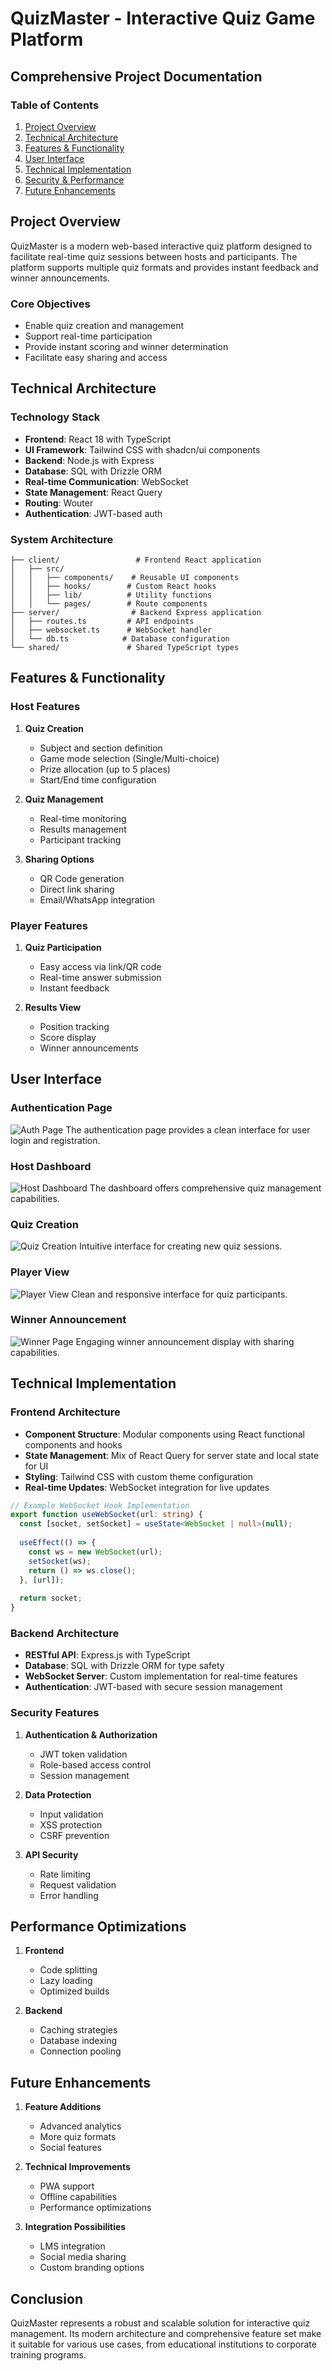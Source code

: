 
# QuizMaster - Interactive Quiz Game Platform
## Comprehensive Project Documentation

### Table of Contents
1. [Project Overview](#project-overview)
2. [Technical Architecture](#technical-architecture)
3. [Features & Functionality](#features--functionality)
4. [User Interface](#user-interface)
5. [Technical Implementation](#technical-implementation)
6. [Security & Performance](#security--performance)
7. [Future Enhancements](#future-enhancements)

## Project Overview

QuizMaster is a modern web-based interactive quiz platform designed to facilitate real-time quiz sessions between hosts and participants. The platform supports multiple quiz formats and provides instant feedback and winner announcements.

### Core Objectives
- Enable quiz creation and management
- Support real-time participation
- Provide instant scoring and winner determination
- Facilitate easy sharing and access

## Technical Architecture

### Technology Stack
- **Frontend**: React 18 with TypeScript
- **UI Framework**: Tailwind CSS with shadcn/ui components
- **Backend**: Node.js with Express
- **Database**: SQL with Drizzle ORM
- **Real-time Communication**: WebSocket
- **State Management**: React Query
- **Routing**: Wouter
- **Authentication**: JWT-based auth

### System Architecture
```
├── client/                 # Frontend React application
│   ├── src/
│   │   ├── components/    # Reusable UI components
│   │   ├── hooks/        # Custom React hooks
│   │   ├── lib/          # Utility functions
│   │   └── pages/        # Route components
├── server/                # Backend Express application
│   ├── routes.ts         # API endpoints
│   ├── websocket.ts      # WebSocket handler
│   └── db.ts            # Database configuration
└── shared/               # Shared TypeScript types
```

## Features & Functionality

### Host Features
1. **Quiz Creation**
   - Subject and section definition
   - Game mode selection (Single/Multi-choice)
   - Prize allocation (up to 5 places)
   - Start/End time configuration

2. **Quiz Management**
   - Real-time monitoring
   - Results management
   - Participant tracking

3. **Sharing Options**
   - QR Code generation
   - Direct link sharing
   - Email/WhatsApp integration

### Player Features
1. **Quiz Participation**
   - Easy access via link/QR code
   - Real-time answer submission
   - Instant feedback

2. **Results View**
   - Position tracking
   - Score display
   - Winner announcements

## User Interface

### Authentication Page
![Auth Page](./attached_assets/image_1745134537246.png)
The authentication page provides a clean interface for user login and registration.

### Host Dashboard
![Host Dashboard](./attached_assets/image_1745136449190.png)
The dashboard offers comprehensive quiz management capabilities.

### Quiz Creation
![Quiz Creation](./attached_assets/image_1745136850316.png)
Intuitive interface for creating new quiz sessions.

### Player View
![Player View](./attached_assets/image_1745137174490.png)
Clean and responsive interface for quiz participants.

### Winner Announcement
![Winner Page](./attached_assets/image_1745137383910.png)
Engaging winner announcement display with sharing capabilities.

## Technical Implementation

### Frontend Architecture
- **Component Structure**: Modular components using React functional components and hooks
- **State Management**: Mix of React Query for server state and local state for UI
- **Styling**: Tailwind CSS with custom theme configuration
- **Real-time Updates**: WebSocket integration for live updates

```typescript
// Example WebSocket Hook Implementation
export function useWebSocket(url: string) {
  const [socket, setSocket] = useState<WebSocket | null>(null);
  
  useEffect(() => {
    const ws = new WebSocket(url);
    setSocket(ws);
    return () => ws.close();
  }, [url]);
  
  return socket;
}
```

### Backend Architecture
- **RESTful API**: Express.js with TypeScript
- **Database**: SQL with Drizzle ORM for type safety
- **WebSocket Server**: Custom implementation for real-time features
- **Authentication**: JWT-based with secure session management

### Security Features
1. **Authentication & Authorization**
   - JWT token validation
   - Role-based access control
   - Session management

2. **Data Protection**
   - Input validation
   - XSS protection
   - CSRF prevention

3. **API Security**
   - Rate limiting
   - Request validation
   - Error handling

## Performance Optimizations
1. **Frontend**
   - Code splitting
   - Lazy loading
   - Optimized builds

2. **Backend**
   - Caching strategies
   - Database indexing
   - Connection pooling

## Future Enhancements
1. **Feature Additions**
   - Advanced analytics
   - More quiz formats
   - Social features

2. **Technical Improvements**
   - PWA support
   - Offline capabilities
   - Performance optimizations

3. **Integration Possibilities**
   - LMS integration
   - Social media sharing
   - Custom branding options

## Conclusion
QuizMaster represents a robust and scalable solution for interactive quiz management. Its modern architecture and comprehensive feature set make it suitable for various use cases, from educational institutions to corporate training programs.
